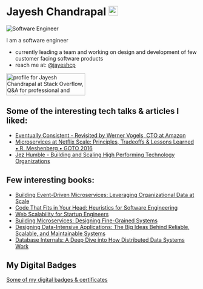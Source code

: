 # Jayesh Chandrapal <img src="https://media.giphy.com/media/hvRJCLFzcasrR4ia7z/giphy.gif" width="25px" alt="Hi. Welcome to my home page!">

![Software Engineer](https://github.com/jayeshcp/jayeshcp/assets/4054338/ec69d835-521f-4ebc-aeaa-6d9cc63809bc)

I am a software engineer

- currently leading a team and working on design and development of few customer facing software products
- reach me at: [@jayeshcp](https://twitter.com/jayeshcp)

<a href="https://stackoverflow.com/users/1855188/jayesh-chandrapal"><img src="https://stackoverflow.com/users/flair/1855188.png" width="208" height="58" alt="profile for Jayesh Chandrapal at Stack Overflow, Q&amp;A for professional and enthusiast programmers" title="profile for Jayesh Chandrapal at Stack Overflow, Q&amp;A for professional and enthusiast programmers"></a>

## Some of the interesting tech talks & articles I liked:
- [Eventually Consistent - Revisited by Werner Vogels, CTO at Amazon](https://app.pluralsight.com/paths/certificate/aws-certified-cloud-practitioner-clf-c01)
- [Microservices at Netflix Scale: Principles, Tradeoffs & Lessons Learned • R. Meshenberg • GOTO 2016](https://www.youtube.com/watch?v=57UK46qfBLY)
- [Jez Humble - Building and Scaling High Performing Technology Organizations](https://www.youtube.com/watch?v=CN6uhzNM4eA)

## Few interesting books:
- [Building Event-Driven Microservices: Leveraging Organizational Data at Scale](https://read.amazon.com/kp/embed?asin=B08C9V1FC9&preview=newtab&linkCode=kpe&ref_=cm_sw_r_kb_dp_8DPYD3NCEQGM5B10GC0Q)
- [Code That Fits in Your Head: Heuristics for Software Engineering](https://read.amazon.com/kp/embed?asin=B09D2X43VX&preview=newtab&linkCode=kpe&ref_=cm_sw_r_kb_dp_WNFX2A2F1MB4WWPQ89R3)
- [Web Scalability for Startup Engineers](https://read.amazon.com/kp/embed?asin=B00ZPS4KI0&preview=newtab&linkCode=kpe&ref_=cm_sw_r_kb_dp_D2KVC58WSXGRAJN0XNNZ)
- [Building Microservices: Designing Fine-Grained Systems](https://www.amazon.com/Building-Microservices-Designing-Fine-Grained-Systems-dp-1491950358/dp/1491950358/ref=mt_other?_encoding=UTF8&me=&qid=)
- [Designing Data-Intensive Applications: The Big Ideas Behind Reliable, Scalable, and Maintainable Systems](https://read.amazon.com/kp/embed?asin=B06XPJML5D&preview=newtab&linkCode=kpe&ref_=cm_sw_r_kb_dp_Q6AFZG8EBP1NN9JN2D9P)
- [Database Internals: A Deep Dive into How Distributed Data Systems Work](https://read.amazon.com/kp/embed?asin=B07XW76VHZ&preview=newtab&linkCode=kpe&ref_=cm_sw_r_kb_dp_KZYFN9J7T67J93C9KYKA)

## My Digital Badges
[Some of my digital badges & certificates](https://skillsoft.digitalbadges.skillsoft.com/profile/jayeshchandrapal/wallet)
